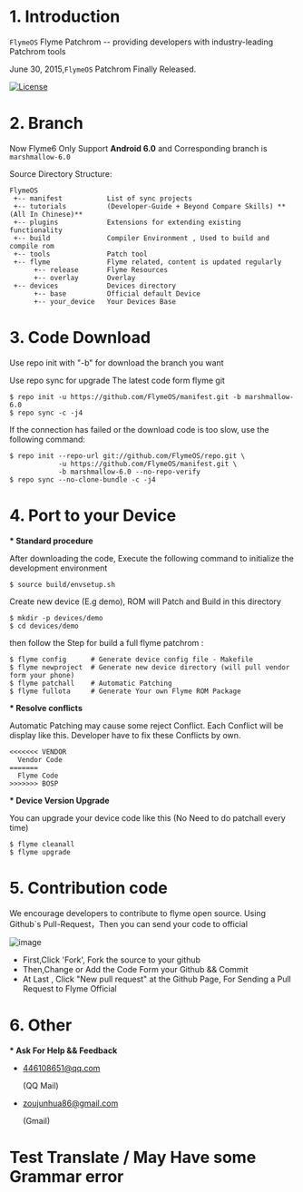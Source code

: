 # 1. Introduction

`FlymeOS` Flyme Patchrom -- providing developers with industry-leading Patchrom tools

June 30, 2015,`FlymeOS` Patchrom Finally Released.

[![License](https://img.shields.io/badge/License-Apache%20V2.0-blue.svg)](LICENSE)


# 2. Branch 

Now Flyme6 Only Support **Android 6.0** and Corresponding branch is `marshmallow-6.0`


Source Directory Structure: 

    FlymeOS
     +-- manifest           List of sync projects
     +-- tutorials          (Developer-Guide + Beyond Compare Skills) **(All In Chinese)**
     +-- plugins            Extensions for extending existing functionality
     +-- build              Compiler Environment , Used to build and compile rom
     +-- tools              Patch tool
     +-- flyme              Flyme related, content is updated regularly
          +-- release       Flyme Resources
          +-- overlay       Overlay
     +-- devices            Devices directory
          +-- base          Official default Device
          +-- your_device   Your Devices Base


# 3. Code Download

Use repo init with "-b" for download the branch you want

Use repo sync for upgrade The latest code form flyme git

    $ repo init -u https://github.com/FlymeOS/manifest.git -b marshmallow-6.0
    $ repo sync -c -j4

If the connection has failed or the download code is too slow, use the following command:

    $ repo init --repo-url git://github.com/FlymeOS/repo.git \
                -u https://github.com/FlymeOS/manifest.git \
                -b marshmallow-6.0 --no-repo-verify
    $ repo sync --no-clone-bundle -c -j4


# 4. Port to your Device

<b>* Standard procedure</b>

After downloading the code, Execute the following command to initialize the development environment

    $ source build/envsetup.sh

Create new device (E.g demo), ROM will Patch and Build in this directory

    $ mkdir -p devices/demo
    $ cd devices/demo

then follow the Step for build a full flyme patchrom :

    $ flyme config      # Generate device config file - Makefile
    $ flyme newproject  # Generate new device directory (will pull vendor form your phone)
    $ flyme patchall    # Automatic Patching
    $ flyme fullota     # Generate Your own Flyme ROM Package


<b>* Resolve conflicts</b>

Automatic Patching may cause some reject Conflict. Each Conflict will be display like this.
Developer have to fix these Conflicts by own.


    <<<<<<< VENDOR
      Vendor Code
    =======
      Flyme Code
    >>>>>>> BOSP


<b>* Device Version Upgrade</b>

You can upgrade your device code like this (No Need to do patchall every time)

    $ flyme cleanall
    $ flyme upgrade


# 5. Contribution code

We encourage developers to contribute to flyme open source. Using Github`s Pull-Request，Then you can send your code to official

![image](github-pull-request.png)

- First,Click 'Fork', Fork the source to your github
- Then,Change or Add the Code Form your Github && Commit
- At Last , Click "New pull request" at the Github Page, For Sending a Pull Request to Flyme Official


# 6. Other

<b>* Ask For Help && Feedback</b>

- <p><a href="mailto:446108651@qq.com">446108651@qq.com</a></p> (QQ Mail)
- <p><a href="mailto:zoujunhua86@gmail.com">zoujunhua86@gmail.com</a></p> (Gmail)


# Test Translate / May Have some Grammar error 
